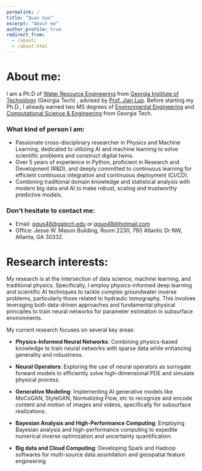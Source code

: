 ```yaml
---
permalink: /
title: "Quan Guo"
excerpt: "About me"
author_profile: true
redirect_from: 
  - /about/
  - /about.html
---
```


About me:
======
I am a Ph.D of [Water Resource Engineering](https://ce.gatech.edu/academics/groups/water) from [Georgia Institute of Technology](https://www.gatech.edu/) (Georgia Tech) , advised by [Prof. Jian Luo](https://ce.gatech.edu/directory/person/jian-luo). Before starting my Ph.D., I already earned two MS degrees of [Environmental Engineering](https://ce.gatech.edu/academics/groups/environmental) and [Computational Science & Engineering](https://cse.gatech.edu/) from Georgia Tech.

### What kind of person I am:

*	Passionate cross-disciplinary researcher in Physics and Machine Learning, dedicated to utilizing AI and machine learning to solve scientific problems and construct digital twins.
*	Over 5 years of experience in Python, proficient in Research and Development (R&D), and deeply committed to continuous learning for efficient continuous integration and continuous deployment (CI/CD).
*	Combining traditional domain knowledge and statistical analysis with modern big data and AI to make robust, scaling and trustworthy predictive models.


### Don't hesitate to contact me:

*	Email: qguo48@gatech.edu or qguo48@hotmail.com
*	Office: Jesse W. Mason Building, Room 2230, 790 Atlantic Dr NW, Atlanta, GA 30332.

Research interests:
======
My research is at the intersection of data science, machine learning, and traditional physics. Specifically, I employ physics-informed deep learning and scientific AI techniques to tackle complex groundwater inverse problems, particularly those related to hydraulic tomography. This involves leveraging both data-driven approaches and fundamental physical principles to train neural networks for parameter estimation in subsurface environments. 

My current research focuses on several key areas:

* __Physics-Informed Neural Networks__: Combining physics-based knowledge to train neural networks with sparse data while enhancing generality and robustness.

* __Neural Operators__: Exploring the use of neural operators as surrogate forward models to efficiently solve high-dimensional PDE and simulate physical process. 

* __Generative Modeling__: Implementing AI generative models like MoCoGAN, StyleGAN, Normalizing Flow, etc to recognize and encode content and motion of images and videos, specifically for subsurface realizations.

* __Bayesian Analysis and High-Performance Computing__: Employing Bayesian analysis and high-performance computing to expedite numerical inverse optimization and uncertainty quantification.

* __Big data and Cloud Computing__: Developing Spark and Hadoop softwares for multi-source data assimilation and geospatial feature engineering 
